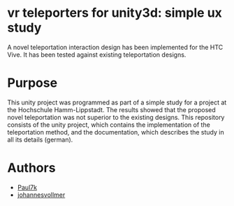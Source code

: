 # vr teleporters for unity3d: simple ux study
A novel teleportation interaction design has been implemented for the HTC Vive. It has been tested against existing teleportation designs.

# Purpose
This unity project was programmed as part of a simple study for a project at the Hochschule Hamm-Lippstadt. The results showed that the proposed novel teleportation was not superior to the existing designs. This repository consists of the unity project, which contains the implementation of the teleportation method, and the documentation, which describes the study in all its details (german).

# Authors
- [Paul7k](https://github.com/Paul7k)
- [johannesvollmer](https://johannesvollmer.github.io/)
